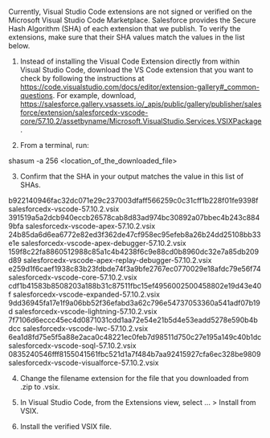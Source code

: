 Currently, Visual Studio Code extensions are not signed or verified on the
Microsoft Visual Studio Code Marketplace. Salesforce provides the Secure Hash
Algorithm (SHA) of each extension that we publish. To verify the extensions,
make sure that their SHA values match the values in the list below.

1. Instead of installing the Visual Code Extension directly from within Visual
   Studio Code, download the VS Code extension that you want to check by
   following the instructions at
   https://code.visualstudio.com/docs/editor/extension-gallery#_common-questions.
   For example, download,
   https://salesforce.gallery.vsassets.io/_apis/public/gallery/publisher/salesforce/extension/salesforcedx-vscode-core/57.10.2/assetbyname/Microsoft.VisualStudio.Services.VSIXPackage.

2. From a terminal, run:

shasum -a 256 <location_of_the_downloaded_file>

3. Confirm that the SHA in your output matches the value in this list of SHAs.

b922140946fac32dc071e29c237003dfaff566259c0c31cff1b228f01fe9398f  salesforcedx-vscode-57.10.2.vsix
391519a5a2dcb940eccb26578cab8d83ad974bc30892a07bbec4b243c8849bfa  salesforcedx-vscode-apex-57.10.2.vsix
24b85da6d6ea6772e82ed3f362de47cf958ec95efeb8a26b24dd25108bb33e1e  salesforcedx-vscode-apex-debugger-57.10.2.vsix
159f8c22fa8860512988c85a1c4b4238f6c9e88cd0b8960dc32e7a85db209d89  salesforcedx-vscode-apex-replay-debugger-57.10.2.vsix
e259d1f6caef1938c83b23fdbde74f3a9bfe2767ec0770029e18afdc79e56f74  salesforcedx-vscode-core-57.10.2.vsix
cdf1b41583b8508203a188b31c87511fbc15ef4956002500458802e19d43e40f  salesforcedx-vscode-expanded-57.10.2.vsix
9dd36945fa17e1f9a06bb52f36efabd3a62c796e54737053360a541adf07b19d  salesforcedx-vscode-lightning-57.10.2.vsix
7f7106d6eccc45ec4d0871031cdd1aa72e54e21b5d4e53eadd5278e590b4bdcc  salesforcedx-vscode-lwc-57.10.2.vsix
6ea1d8fd75e5f5a88e2aca0c48221ec0feb7d98511d750c27e195a149c40b1dc  salesforcedx-vscode-soql-57.10.2.vsix
0835240546fff8155041561fbc521d1a7f484b7aa92415927cfa6ec328be9809  salesforcedx-vscode-visualforce-57.10.2.vsix


4. Change the filename extension for the file that you downloaded from .zip to
.vsix.

5. In Visual Studio Code, from the Extensions view, select ... > Install from
VSIX.

6. Install the verified VSIX file.


